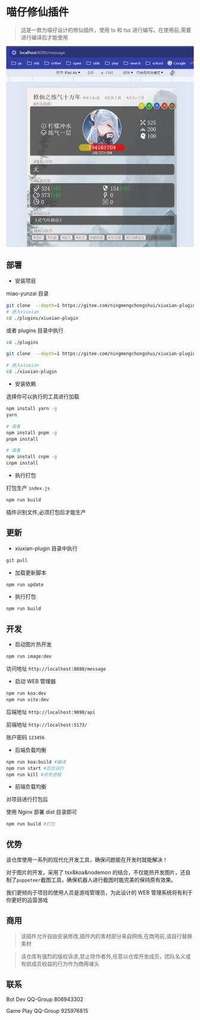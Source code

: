 # 喵仔修仙插件

> 这是一款为喵仔设计的修仙插件，使用 ts 和 tsx 进行编写。在使用前,需要进行编译后才能使用

![热开发工具效果](./resources/demo/purple.jpg)

## 部署

- 安装项目

miao-yunzai 目录

```sh
git clone  --depth=1 https://gitee.com/ningmengchongshui/xiuxian-plugin.git ./plugins/xiuxian-plugin
# 进入xiuxian
cd ./plugins/xiuxian-plugin
```

或者 plugins 目录中执行

```sh
cd ./plugins
```

```sh
git clone  --depth=1 https://gitee.com/ningmengchongshui/xiuxian-plugin.git
```

```sh
# 进入xiuxian
cd ./xiuxian-plugin
```

- 安装依赖

选择你可以执行的工具进行加载

```sh
npm install yarn -g
yarn
```

```sh
# 或者
npm install pnpm -g
pnpm install
```

```sh
# 或者
npm install cnpm -g
cnpm install
```

- 执行打包

打包生产 `index.js`

```sh
npm run build
```

插件识别文件,必须打包后才能生产

## 更新

- xiuxian-plugin 目录中执行

```sh
git pull
```

- 加载更新脚本

```sh
npm run update
```

- 执行打包

```sh
npm run build
```

## 开发

- 启动图片热开发

```sh
npm run image:dev
```

访问地址 `http://localhost:8080/message`

- 启动 WEB 管理器

```sh
npm run koa:dev
npm run vite:dev
```

后端地址 `http://localhost:9090/api`

前端地址 `http://localhost:5173/`

账户密码 `123456`

- 后端负载均衡

```sh
npm run koa:build #编译
npm run start #后台运行
npm run kill #杀死进程
```

- 前端负载均衡

对项目进行打包后

使用 Nginx 部署 dist 目录即可

```sh
npm run build #打包
```

## 优势

该仓库使用一系列的现代化开发工具，确保问题能在开发时就能解决！

对于图片的开发，采用了 tsx&koa&nodemon 的结合，不仅能热开发图片，还自制了`puppeteer`截图工具，确保机器人进行截图时能完美的保持原有效果。

我们更倾向于项目的使用人员是游戏管理员，为此设计的 WEB 管理系统将有利于你更好的运营游戏

## 商用

> 该插件允许自由安装修改,插件内的素材部分来自网络,在商用前,请自行替换素材

> 该仓库有强烈的版权诉求,禁止除作者外,任意以仓库开发成员，团队名义或有损成员权益的行为作为商用噱头

## 联系

Bot Dev QQ-Group 806943302

Game Play QQ-Group 925976815
